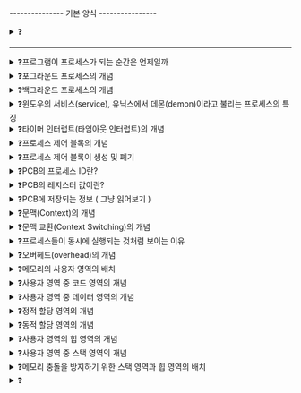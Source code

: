 --------------- 기본 양식 ----------------

<details>
<summary>❓</summary>

>""

</details>

------------------------------------------

<details>
<summary>❓프로그램이 프로세스가 되는 순간은 언제일까</summary>

>"보조기억장치에 저장된 프로그램을 메모리에 적재하고 실행하는 순간 그 프로그램은 프로세스가 된다. 이 과정을 프로세스를 생성한다고 표현함."
![image](https://github.com/user-attachments/assets/95dc97c0-2cb6-4967-afac-0ad25a0b76b8)

</details>

<details>
<summary>❓포그라운드 프로세스의 개념</summary>

>"포그라운드 프로세스(foreground process)란 사용자가 보는 앞에서 실행되는 프로세스를 말한다."

</details>

<details>
<summary>❓백그라운드 프로세스의 개념</summary>

>"백그라운드 프로세스(background process)란 사용자가 보지 못하는 뒤편에서 실행되는 프로세스를 말한다."

</details>

<details>
<summary>❓윈도우의 서비스(service), 유닉스에서 데몬(demon)이라고 불리는 프로세스의 특징</summary>

>"사용자와 상호작용을 하지 않고, 묵묵히 정해진 일만 수행하는 백그라운드 프로세스를 말한다."

</details>

<details>
<summary>❓타이머 인터럽트(타임아웃 인터럽트)의 개념</summary>

>"클럭 신호를 발생시키는 장치에 의해 주기적으로 발생하는 하드웨어 인터럽트로, CPU 사용 시간이 끝났음을 알리는 인터럽트이다."
![image](https://github.com/user-attachments/assets/3df0f4ff-e430-4ace-a592-b49326bae75e)

</details>

<details>
<summary>❓프로세스 제어 블록의 개념</summary>

>"프로세스 제어 블록은 운영체제가 이용하는 프로세스와 관련된 정보를 저장하는 자료 구조이다."
![image](https://github.com/user-attachments/assets/aaf88662-e54e-45d3-af69-877bc379191c)

</details>

<details>
<summary>❓프로세스 제어 블록이 생성 및 폐기</summary>

>"PCB는 프로세스 생성 시에 커널 영역에 생성되고 실행이 끝나면 폐기된다. 즉, 새로운 프로세스의 실행 및 종료는 PCB의 생성 및 폐기와 같다."

</details>

<details>
<summary>❓PCB의 프로세스 ID란?</summary>

>"Process ID; PID는 특정 프로세스를 식별하기 위해 부여하는 고유한 번호이다. 같은 일을 수행하는 프로그램도 두 번 실행하면 PID가 다른 두 개의 프로세스가 생성됨."

</details>

<details>
<summary>❓PCB의 레지스터 값이란?</summary>

>"프로세스는 자신의 실행 차례가 돌아오면 이전까지 사용했던 레지스터의 중간값들을 모두 복원해서 작업을 재개한다. PCB에는 프로그램 카운터를 비롯한 레지스터 값들이 담긴다."

</details>

<details>
<summary>❓PCB에 저장되는 정보 ( 그냥 읽어보기 )</summary>

>"프로세스 ID, 레지스터 값, 프로세스 상태 정보, CPU 스케줄링 정보, 프로세스의 메모리 주소 정보, 사용한 파일 및 입출력 장치 목록"
![image](https://github.com/user-attachments/assets/4edd6c32-71a4-4894-80ec-da364c72745e)

</details>

<details>
<summary>❓문맥(Context)의 개념</summary>

>"작업한 중간 정보, 즉 하나의 프로세스 수행을 재개하기 위해 기억해야 할 정보를 문맥이라고 한다. 하나의 프로세스 문맥은 해당 프로세스의 PCB에 표현되어 있다."

</details>

<details>
<summary>❓문맥 교환(Context Switching)의 개념</summary>

>"기존 프로세스의 문맥은 PCB에 백업하고, 새로운 프로세스를 실행하기 위해 문맥을 PCB로부터 복구해서 새로운 프로세스를 실행하는 것을 문맥 교환이라고 한다."
![image](https://github.com/user-attachments/assets/ca71865a-f989-4ed8-a270-640c4236b08b)
>![image](https://github.com/user-attachments/assets/aa4f5520-ed04-4e52-abcc-3313f03696f4)


</details>

<details>
<summary>❓프로세스들이 동시에 실행되는 것처럼 보이는 이유</summary>

>"문맥 교환이 일어나서 여러 프로세스들이 끊임없이 빠르게 번갈아서 수행이 되기 때문에, 단 문맥 교환을 너무 자주하면 오버헤드가 발생할 수 있다."

</details>

<details>
<summary>❓오버헤드(overhead)의 개념</summary>

>"어떠한 처리를 위해 들어가는 간접적인 처리 시간 및 메모리"

</details>

<details>
<summary>❓메모리의 사용자 영역의 배치</summary>

>"하나의 프로세스는 사용자 영역에 크게 코드 영역, 데이터 영역, 힙 영역, 스택 영역으로 나뉘어서 저장된다."
![image](https://github.com/user-attachments/assets/30a3b85a-18de-447a-9663-84c4259f8921)

</details>

<details>
<summary>❓사용자 영역 중 코드 영역의 개념</summary>

>"코드 영역은 텍스트 영역이라고도 불리고, 실행할 수 있는 코드 ( 기계어로 된 명령어 ) 가 저장된다. 데이터가 아닌 CPU가 실행할 명령어가 담겨 있어 쓰기가 금지된, 읽기전용(read-only) 공간이다."

</details>

<details>
<summary>❓사용자 영역 중 데이터 영역의 개념</summary>

>"프로그램이 실행되는 동안 유지할 데이터가 저장되는 공간이다. 대표적인 데이터 영역의 데이터로는 전역 변수(global variable)가 있다."

</details>

<details>
<summary>❓정적 할당 영역의 개념</summary>

>"코드 영역과 데이터 영역은 프로그램이 실행되는 동안 크기가 변하지 않는 크기가 고정된 영역인데, 이를 정적 할당 영역이라고 부른다."

</details>

<details>
<summary>❓동적 할당 영역의 개념</summary>

>"힙 영역과 스택 영역은 프로세스 실행 과정에서 그 크기가 변할 수 있는 영역인데, 이를 동적 할당 영역이라고 부른다."

</details>

<details>
<summary>❓사용자 영역의 힙 영역의 개념</summary>

>"힙 영역(heap segment)는 프로그래머가 직접 할당할 수 있는 저장 공간이다. 단, 사용 후 해당 메모리 공간을 반환해야 하고 반환하지 않으면 계속 메모리에 남아서 메모리 누수(memory leak)이 발생한다."

</details>

<details>
<summary>❓사용자 영역 중 스택 영역의 개념</summary>

>"스택 영역(stack segment)는 데이터를 일시적으로 저장하는 공간이다. 대표적으로는 지역 변수, 매개 변수와 같이 함수가 끝나면 사라지는 변수들이 대표적이다. 일시적으로 저장할 데이터는 스택 영역에 PUSH되고, 더 이상 필요하지 않은 데이터는 POP되면서 스택 영역에서 사라진다."

</details>

<details>
<summary>❓메모리 충돌을 방지하기 위한 스택 영역과 힙 영역의 배치</summary>

>"힙 영역은 메모리의 낮은 주소부터 높은 주소로 할당되고, 스택 영역은 메모리의 높은 주소에서 낮은 주소로 할당된다."
>![image](https://github.com/user-attachments/assets/6f792615-4ac2-4106-9e0f-502f74b589d7)


</details>

<details>
<summary>❓</summary>

>""

</details>
